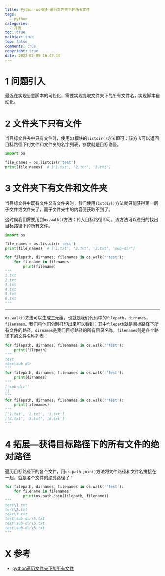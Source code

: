 ```yaml
---
title: Python-os模块-遍历文件夹下的所有文件
tags:
  - python
categories:
  - 开发
toc: true
mathjax: true
top: false
comments: true
copyright: true
date: 2022-02-09 16:47:44
---
```


# 1 问题引入

最近在实现恶意脚本的可视化，需要实现提取文件夹下的所有文件名，实现脚本自动化。

# 2 文件夹下只有文件

当目标文件夹中只有文件时，使用os模块的`listdir()`方法即可：该方法可以返回目标路径下的文件和文件夹的名字列表，参数就是目标路径。

```python
import os

file_names = os.listdir(r'test')
print(file_names)  # ['1.txt', '2.txt', '3.txt']
```

# 3 文件夹下有文件和文件夹

当目标文件中既有文件又有文件夹时，我们使用`listdir()`方法就只能获得第一层子文件或文件夹了，而子文件夹中的内容便获取不到了。

这时候我们需要用到`os.walk()`方法：传入目标路径即可。该方法可以递归的找出目标路径下的所有文件。

```python
import os

file_names = os.listdir(r'test')
print(file_names)  # ['1.txt', '2.txt', '3.txt', 'sub-dir']

for filepath, dirnames, filenames in os.walk(r'test'):
    for filename in filenames:
        print(filename)
"""
1.txt
2.txt
3.txt
4.txt
5.txt
6.txt
"""
```

***

`os.walk()`方法可以生成三元组，也就是我们代码中的`filepath`，`dirnames`，`filenames`。我们将他们分别打印出来可以看到：其中`filepath`就是目标路径下所有文件的路径，`dirnames`是我们目标路径的所有目录名称，`filenames`则是各个路径下的文件名称列表：

```python
for filepath, dirnames, filenames in os.walk(r'test'):
    print(filepath)
"""
test
test\sub-dir
"""
for filepath, dirnames, filenames in os.walk(r'test'):
    print(dirnames)
"""
['sub-dir']
[]
"""
for filepath, dirnames, filenames in os.walk(r'test'):
    print(filenames)
"""
['1.txt', '2.txt', '3.txt']
['4.txt', '5.txt', '6.txt']
"""
```

# 4 拓展—获得目标路径下的所有文件的绝对路径

遍历目标路径下的各个文件，用`os.path.join()`方法将文件路径和文件名拼接在一起，就是各个文件的绝对路径了：

```python
for filepath, dirnames, filenames in os.walk(r'test'):
    for filename in filenames:
        print(os.path.join(filepath, filename))
"""
test\1.txt
test\2.txt
test\3.txt
test\sub-dir\4.txt
test\sub-dir\5.txt
test\sub-dir\6.txt
"""
```

# X 参考

* [python遍历文件夹下的所有文件](https://blog.csdn.net/qq_39721240/article/details/90704223)

